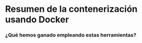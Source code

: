 # Resumen de la contenerización usando Docker

### ¿Qué hemos ganado empleando estas herramientas?



